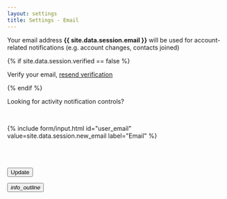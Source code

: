```yaml
---
layout: settings
title: Settings - Email
---
```


<div class="mdl-card__supporting-text">

<p>Your email address <strong>{{ site.data.session.email }}</strong> will be used for account-related notifications (e.g. account changes, contacts joined)</p>

{% if site.data.session.verified == false %}
<p><i class="icon-warning"></i> Verify your email, <a href="/email/verify">resend verification</a></p>
{% endif %}

<p>Looking for activity notification controls?</p>

<br>

<form action="/email/update">

{% include form/input.html id="user_email" value=site.data.session.new_email label="Email" %}

<br>
<br>
<br>

<!-- Accent-colored raised button with ripple -->
<button class="mdl-button mdl-js-button mdl-button--raised mdl-js-ripple-effect mdl-button--accent" type="submit">
    Update
</button>

</form>
</div>

<div class="mdl-card__menu">
    <button id="info_outline" class="mdl-button mdl-button--icon mdl-js-button mdl-js-ripple-effect">
        <i class="material-icons">info_outline</i>
    </button>
</div>